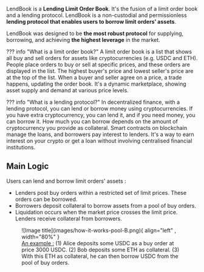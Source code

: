 
<!-- <h2 style="font-weight: bold;">Introduction</h2> -->

<!-- LendBook protocol has been developed to **solve two major problems** associated with lending protocols:

* the risk management for lenders
* the debt management for borrowers -->

LendBook is a **Lending Limit Order Book**. It's the fusion of a limit order book and a lending protocol. LendBook is a non-custodial and permissionless **lending protocol that enables users to borrow limit orders’ assets**. 


LendBook was designed to be **the most robust protocol** for supplying, borrowing, and achieving **the highest leverage** in the market.

<!-- **Even if LendBook is an innovative lending protocol, it's easy to grasp**. 
This documentation is intended to explain in simple terms all the concepts behind this protocol and all the possibilities offered by LendBook to its users.

<h2 style="font-weight: bold;">What is a LendBook ?</h2> -->


<!-- <figure markdown>
  ![Image title](images/meme_panda.png){ width="400" }
</figure> -->



??? info "What is a limit order book?"
    A limit order book is a list that shows all buy and sell orders for assets like cryptocurrencies (e.g. USDC and ETH). People place orders to buy or sell at specific prices, and these orders are displayed in the list. The highest buyer's price and lowest seller's price are at the top of the list. When a buyer and seller agree on a price, a trade happens, updating the order book. It's a dynamic marketplace, showing asset supply and demand at various price levels.

??? info "What is a lending protocol?"
    In decentralized finance, with a lending protocol, you can lend or borrow money using cryptocurrencies. If you have extra cryptocurrency, you can lend it, and if you need money, you can borrow it. How much you can borrow depends on the amount of cryptocurrency you provide as collateral. Smart contracts on blockchain manage the loans, and borrowers pay interest to lenders.  It's a way to earn interest on your crypto or get a loan without involving centralised financial institutions.


<h2 style="font-weight: bold;">Main Logic</h2>

Users can lend and borrow limit orders' assets :

* Lenders post buy orders within a restricted set of limit prices. These orders can be borrowed.
* Borrowers deposit collateral to borrow assets from a pool of buy orders.
* Liquidation occurs when the market price crosses the limit price. Lenders receive collateral from borrowers.


<figure markdown>
  ![Image title](images/how-it-works-pool-B.png){ align="left" , width="80%" }
  <figcaption> <u>An example :</u> (1) Alice deposits some USDC as a buy order at price 3000 USDC. (2) Bob deposits some ETH as collateral. (3) With this ETH as collateral, he can then borrow USDC from the pool of buy orders.</figcaption>
</figure>

